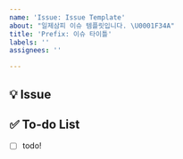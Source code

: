 ```yaml
---
name: 'Issue: Issue Template'
about: "일제삼피 이슈 템플릿입니다. \U0001F34A"
title: 'Prefix: 이슈 타이틀'
labels: ''
assignees: ''

---
```


## 💡 Issue
<!-- 이슈에 대해 간략하게 설명해주세요 -->

## ✅ To-do List
<!-- 진행할 작업에 대해 적어주세요 -->
- [ ] todo!
